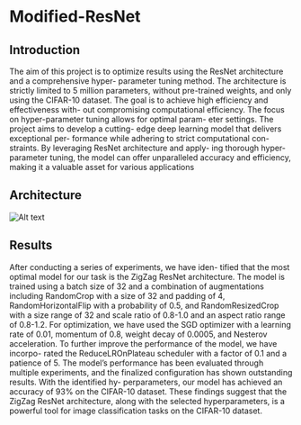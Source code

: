 # Modified-ResNet

## Introduction
The aim of this project is to optimize results using
the ResNet architecture and a comprehensive hyper-
parameter tuning method. The architecture is strictly
limited to 5 million parameters, without pre-trained
weights, and only using the CIFAR-10 dataset. The
goal is to achieve high efficiency and effectiveness with-
out compromising computational efficiency. The focus
on hyper-parameter tuning allows for optimal param-
eter settings. The project aims to develop a cutting-
edge deep learning model that delivers exceptional per-
formance while adhering to strict computational con-
straints. By leveraging ResNet architecture and apply-
ing thorough hyper-parameter tuning, the model can
offer unparalleled accuracy and efficiency, making it a
valuable asset for various applications


## Architecture

![Alt text](/home/shubham/Downloads/zigzag_resnet.png.png?raw=true "Title")

## Results

After conducting a series of experiments, we have iden-
tified that the most optimal model for our task is the
ZigZag ResNet architecture. The model is trained using
a batch size of 32 and a combination of augmentations
including RandomCrop with a size of 32 and padding of
4, RandomHorizontalFlip with a probability of 0.5, and
RandomResizedCrop with a size range of 32 and scale
ratio of 0.8-1.0 and an aspect ratio range of 0.8-1.2.
For optimization, we have used the SGD optimizer
with a learning rate of 0.01, momentum of 0.8, weight
decay of 0.0005, and Nesterov acceleration. To further
improve the performance of the model, we have incorpo-
rated the ReduceLROnPlateau scheduler with a factor
of 0.1 and a patience of 5.
The model’s performance has been evaluated through
multiple experiments, and the finalized configuration
has shown outstanding results. With the identified hy-
perparameters, our model has achieved an accuracy of
93% on the CIFAR-10 dataset. These findings suggest
that the ZigZag ResNet architecture, along with the
selected hyperparameters, is a powerful tool for image
classification tasks on the CIFAR-10 dataset.
